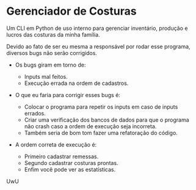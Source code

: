 # Gerenciador de Costuras

Um CLI em Python de uso interno para gerenciar inventário, produção e lucros das costuras da minha família.

Devido ao fato de ser eu mesma a responsável por rodar esse programa, diversos bugs não serão corrigidos.

- Os bugs giram em torno de:
    - Inputs mal feitos.
    - Execução errada na ordem de cadastros.

- O que eu faria para corrigir esses bugs é:
    - Colocar o programa para repetir os inputs em caso de inputs errados.
    - Criar uma verificação dos bancos de dados para que o programa não crash caso a ordem de execução seja incorreta.
    - Também seria de bom tom fazer uma refatoração do código.

- A ordem correta de execução é:
    - Primeiro cadastrar remessas.
    - Segundo cadastrar costuras prontas.
    - Enfim você pode ver as estatísticas.

UwU